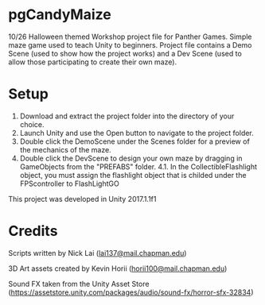 # pgCandyMaize
10/26 Halloween themed Workshop project file for Panther Games. Simple maze game used to teach Unity to beginners. Project file contains
a Demo Scene (used to show how the project works) and a Dev Scene (used to allow those participating to create their own maze).

# Setup
1. Download and extract the project folder into the directory of your choice.
2. Launch Unity and use the Open button to navigate to the project folder.
3. Double click the DemoScene under the Scenes folder for a preview of the mechanics of the maze.
4. Double click the DevScene to design your own maze by dragging in GameObjects from the "PREFABS" folder.
  4.1. In the CollectibleFlashlight object, you must assign the flashlight object that is childed under the FPScontroller to FlashLightGO

This project was developed in Unity 2017.1.1f1

# Credits
Scripts written by Nick Lai (lai137@mail.chapman.edu)

3D Art assets created by Kevin Horii (horii100@mail.chapman.edu)

Sound FX taken from the Unity Asset Store (https://assetstore.unity.com/packages/audio/sound-fx/horror-sfx-32834)
